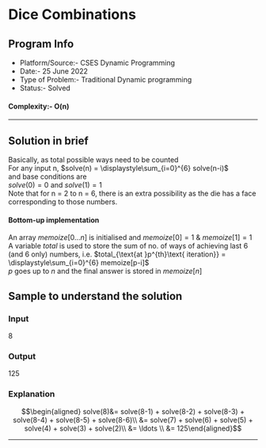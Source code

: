 # Dice Combinations
## Program Info
- Platform/Source:- CSES Dynamic Programming 
- Date:- 25 June 2022
- Type of Problem:- Traditional Dynamic programming
- Status:- Solved
#### Complexity:- O(n)
---
## Solution in brief
Basically, as total possible ways need to be counted\
For any input n, $solve(n) = \displaystyle\sum_{i=0}^{6} solve(n-i)$\
and base conditions are\
$solve(0) = 0$ and $solve(1) = 1$\
Note that for n = 2 to n = 6, there is an extra possibility as the die has a face corresponding to those numbers.

#### Bottom-up implementation
An array $memoize[0\ldots n]$ is initialised
and $memoize[0] = 1$ & $memoize[1] = 1$\
A variable $total$ is used to store the sum of no. of ways of achieving last 6 (and 6 only) numbers, i.e.
$total_{\text{at }p^{th}\text{ iteration}} = \displaystyle\sum_{i=0}^{6} memoize[p-i]$\
$p$ goes up to $n$ and the final answer is stored in $memoize[n]$

## Sample to understand the solution

### Input
8

### Output
125

### Explanation
$$\begin{aligned}
solve(8)&= solve(8-1) + solve(8-2) + solve(8-3) + solve(8-4) + solve(8-5) + solve(8-6)\\
        &= solve(7) + solve(6) + solve(5) + solve(4) + solve(3) + solve(2)\\
        &= \ldots \\
        &= 125\end{aligned}$$
        

---